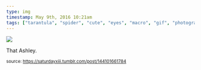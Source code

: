 ```yaml
---
type: img
timestamp: May 9th, 2016 10:21am
tags: ["tarantula", "spider", "cute", "eyes", "macro", "gif", "photography"]
---
```

<img src="https://saturdayxiii.github.io/media/144101661784.gif"/>
                                                                                          
That Ashley.
 
                                    
                
                
                
                
                                
<small>source: https://saturdayxiii.tumblr.com/post/144101661784</small>